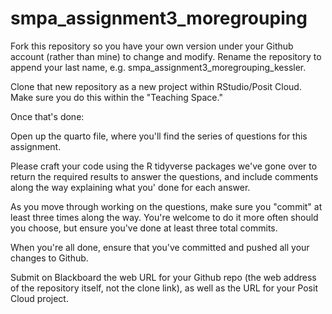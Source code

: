 # smpa_assignment3_moregrouping

Fork this repository so you have your own version under your Github account (rather than mine) to change and modify. Rename the repository to append your last name, e.g. smpa_assignment3_moregrouping_kessler.

Clone that new repository as a new project within RStudio/Posit Cloud. Make sure you do this within the "Teaching Space."

Once that's done:

Open up the quarto file, where you'll find the series of questions for this assignment.

Please craft your code using the R tidyverse packages we've gone over to return the required results to answer the questions, and include comments along the way explaining what you' done for each answer.

As you move through working on the questions, make sure you "commit" at least three times along the way. You're welcome to do it more often should you choose, but ensure you've done at least three total commits.

When you're all done, ensure that you've committed and pushed all your changes to Github.

Submit on Blackboard the web URL for your Github repo (the web address of the repository itself, not the clone link), as well as the URL for your Posit Cloud project.
